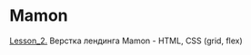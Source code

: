 # Mamon
 [Lesson_2.](https://el-mouse.github.io/Mamon) Верстка лендинга Mamon - HTML, CSS (grid, flex)
